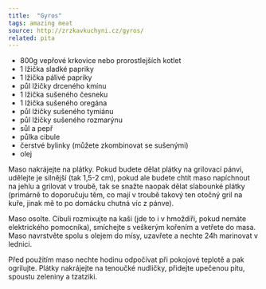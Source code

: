 ```yaml
---
title:  "Gyros"
tags: amazing meat
source: http://zrzkavkuchyni.cz/gyros/
related: pita
---
```

* 800g vepřové krkovice nebo prorostlejších kotlet
* 1 lžička sladké papriky
* 1 lžička pálivé papriky
* půl lžičky drceného kmínu
* 1 lžička sušeného česneku
* 1 lžička sušeného oregána
* půl lžičky sušeného tymiánu
* půl lžičky sušeného rozmarýnu
* sůl a pepř
* půlka cibule
* čerstvé bylinky (můžete zkombinovat se sušenými)
* olej

Maso nakrájejte na plátky. Pokud budete dělat plátky na grilovací pánvi, udělejte je silnější (tak 1,5-2 cm), pokud ale budete chtít maso napíchnout na jehlu a grilovat v troubě, tak se snažte naopak dělat slabounké plátky (primárně to doporučuju těm, co mají v troubě takový ten otočný gril na kuře, jinak mě to po domácku chutná víc z pánve).

Maso osolte. Cibuli rozmixujte na kaši (jde to i v hmoždíři, pokud nemáte elektrického pomocníka), smíchejte s veškerým kořením a vetřete do masa. Maso navrstvěte spolu s olejem do mísy, uzavřete a nechte 24h marinovat v lednici.

Před použitím maso nechte hodinu odpočívat při pokojové teplotě a pak ogrilujte. Plátky nakrájejte na tenoučké nudličky, přidejte upečenou pitu, spoustu zeleniny a tzatziki.
